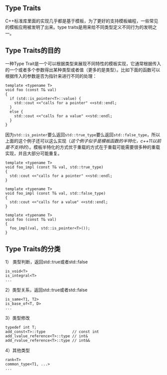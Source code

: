 ## Type Traits

C++标准库里面的实现几乎都是基于模板，为了更好的支持模板编程，一些常见的模板应用被发明了出来。type traits是用来给不同类型定义不同行为的发明之一。


## Type Traits的目的

一种Type Trait是一个可以根据类型来展现不同特性的模板实现，它通常根据传入的一个或者多个参数得出某种类型或者值（更多的是类型）。比如下面的函数可以根据传入的参数是否为指针来进行不同的处理：

```
template <typename T>
void foo (const T& val)
{
  if (std::is_pointer<T>::value) {
    std::cout <<"calls for a pointer" <<std::endl;
  }
  else {
    std::cout <<"calls for a value" <<std::endl;
  }
}
```

因为`std::is_pointer`要么返回`std::true_type`要么返回`std::false_type`，所以上面的这个例子还可以这么实现（*这个例子似乎是模板函数的半特化，c++11以前是不支持的*）。模板半特化的方式优于重载的方式在于重载可能需要很多种的重载实现，并且大部分可能重复。

```
template <typename T>
void foo_impl (const T& val, std::true_type)
{
  std::cout <<"calls for a pointer" <<std::endl;
}

template <typename T>
void foo_impl (const T& val, std::false_type)
{
  std::cout <<"calls for a value" <<std::endl;
}

template <typename T>
void foo (const T& val)
{
  foo_impl(val, std::is_pointer<T>());
}
```

## Type Traits的分类

1） 类型判断，返回std::true或者std::false

```
is_void<T>
is_integral<T>
...
```

2）类型关系，返回std::true或者std::false

```
is_same<T1, T2>
is_base_of<T, D>
...
```

3）类型修改

```
typedef int T;
add_const<T>::type            // const int
add_lvalue_reference<T>::type // int&
add_rvalue_reference<T>::type // int&&
```

4）其他类型

```
rank<T>
common_type<T1, ...>
...
```
